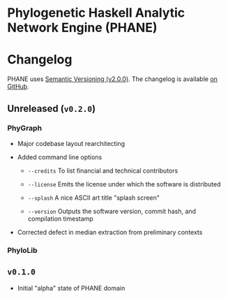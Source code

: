 Phylogenetic Haskell Analytic Network Engine (PHANE)
====================================================

# Changelog

PHANE uses [Semantic Versioning (v2.0.0)][1].
The changelog is available [on GitHub][2].


## Unreleased (`v0.2.0`)

### PhyGraph

  * Major codebase layout rearchitecting

  * Added command line options

    - `--credits` To list financial and technical contributors

    - `--license` Emits the license under which the software is distributed

    - `--splash` A nice ASCII art title "splash screen"

    - `--version` Outputs the software version, commit hash, and compilation timestamp

  * Corrected defect in median extraction from preliminary contexts


### PhyloLib


## `v0.1.0`

  * Initial "alpha" state of PHANE domain


[1]: https://semver.org/spec/v2.0.0.html
[2]: https://github.com/wardwheeler/PhyGraph/blob/main/doc/Changelog.md

